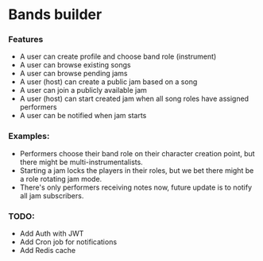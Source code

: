 # Bands builder

### Features
* A user can create profile and choose band role (instrument)
* A user can browse existing songs
* A user can browse pending jams
* A user (host) can create a public jam based on a song
* A user can join a publicly available jam
* A user (host) can start created jam when all song roles have assigned performers
* A user can be notified when jam starts

### Examples:
  * Performers choose their band role on their character creation point, but there might be multi-instrumentalists.
  * Starting a jam locks the players in their roles, but we bet there might be a role rotating jam mode.
  * There's only performers receiving notes now, future update is to notify all jam subscribers.

### TODO:
* Add Auth with JWT
* Add Cron job for notifications
* Add Redis cache